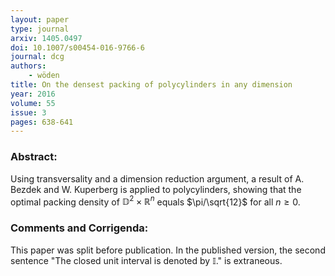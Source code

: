 ```yaml
---
layout: paper
type: journal
arxiv: 1405.0497
doi: 10.1007/s00454-016-9766-6
journal: dcg
authors:
    - wöden
title: On the densest packing of polycylinders in any dimension
year: 2016
volume: 55
issue: 3
pages: 638-641
---
```

### Abstract:

Using transversality and a dimension reduction argument, a result of A. Bezdek and W. Kuperberg is applied to polycylinders, showing that the optimal packing density of $\mathbb{D}^2\times \mathbb{R}^n$ equals $\pi/\sqrt{12}$ for all $n \ge 0$.

### Comments and Corrigenda:

This paper was split before publication.  In the published version, the second sentence "The closed unit interval is denoted by $\mathbb{I}$." is extraneous.  

